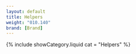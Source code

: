 ```yaml
---
layout: default
title: Helpers
weight: "010.140"
brand: [Brand]
---
```


{% include showCategory.liquid  cat = "Helpers" %}